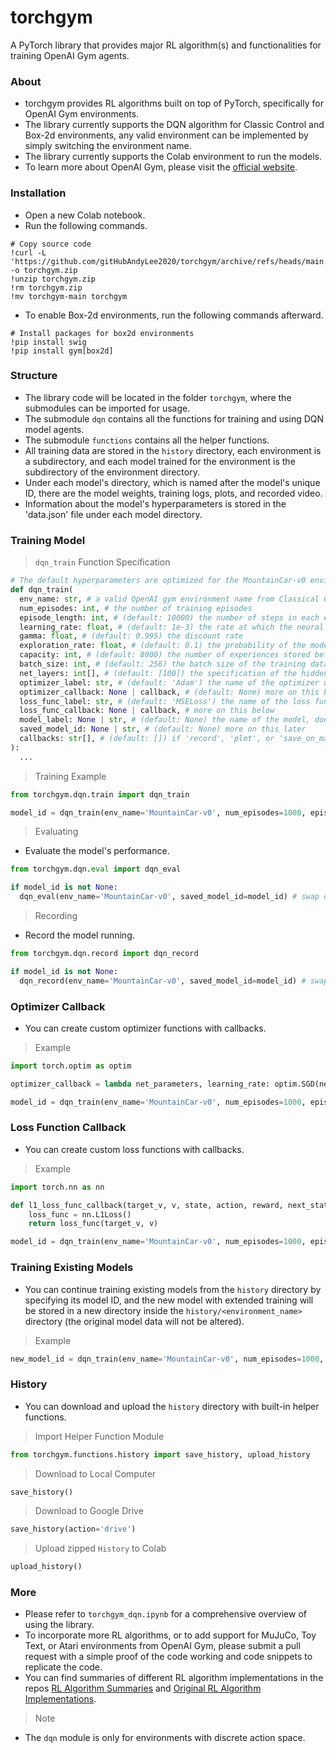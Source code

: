 # torchgym

A PyTorch library that provides major RL algorithm(s) and functionalities for training OpenAI Gym agents.

### About

- torchgym provides RL algorithms built on top of PyTorch, specifically for OpenAI Gym environments.
- The library currently supports the DQN algorithm for Classic Control and Box-2d environments, any valid environment can be implemented by simply switching the environment name.
- The library currently supports the Colab environment to run the models.
- To learn more about OpenAI Gym, please visit the [official website](https://gymnasium.farama.org/).

### Installation

- Open a new Colab notebook.
- Run the following commands.
```
# Copy source code
!curl -L 'https://github.com/gitHubAndyLee2020/torchgym/archive/refs/heads/main.zip' -o torchgym.zip
!unzip torchgym.zip
!rm torchgym.zip
!mv torchgym-main torchgym
```
- To enable Box-2d environments, run the following commands afterward.
```
# Install packages for box2d environments
!pip install swig
!pip install gym[box2d]
```

### Structure

- The library code will be located in the folder `torchgym`, where the submodules can be imported for usage.
- The submodule `dqn` contains all the functions for training and using DQN model agents.
- The submodule `functions` contains all the helper functions.
- All training data are stored in the `history` directory, each environment is a subdirectory, and each model trained for the environment is the subdirectory of the environment directory.
- Under each model's directory, which is named after the model's unique ID, there are the model weights, training logs, plots, and recorded video.
- Information about the model's hyperparameters is stored in the 'data.json' file under each model directory.

### Training Model

> `dqn_train` Function Specification

```py
# The default hyperparameters are optimized for the MountainCar-v0 environment. 
def dqn_train(
  env_name: str, # a valid OpenAI gym environment name from Classical Control or Box-2d
  num_episodes: int, # the number of training episodes 
  episode_length: int, # (default: 10000) the number of steps in each episode, set this to the End of Episode number specified at the OpenAI Gymnasium website
  learning_rate: float, # (default: 1e-3) the rate at which the neural network is updated
  gamma: float, # (default: 0.995) the discount rate
  exploration_rate: float, # (default: 0.1) the probability of the model choosing random action during training 
  capacity: int, # (default: 8000) the number of experiences stored before starting training the model
  batch_size: int, # (default: 256) the batch size of the training data
  net_layers: int[], # (default: [100]) the specification of the hidden neural network shape for the Actor Network
  optimizer_label: str, # (default: 'Adam') the name of the optimizer used, doesn't affect the training
  optimizer_callback: None | callback, # (default: None) more on this below
  loss_func_label: str, # (default: 'MSELoss') the name of the loss function used, doesn't affect the training
  loss_func_callback: None | callback, # more on this below
  model_label: None | str, # (default: None) the name of the model, doesn't affect the training
  saved_model_id: None | str, # (default: None) more on this later
  callbacks: str[], # (default: []) if 'record', 'plot', or 'save_on_max_reward' are included, these callbacks are called during training; 'record' creates a video of the model, 'plot' creates a plot of loss/num steps/reward, and 'save_on_max_reward' saves the model weight at the point of maximum reward during training
):
  ...
```

> Training Example
```py
from torchgym.dqn.train import dqn_train

model_id = dqn_train(env_name='MountainCar-v0', num_episodes=1000, episode_length=200, model_label='model1', callbacks=['record', 'plot', 'save_on_max_reward'])
```

> Evaluating
- Evaluate the model's performance.
```py
from torchgym.dqn.eval import dqn_eval

if model_id is not None:
  dqn_eval(env_name='MountainCar-v0', saved_model_id=model_id) # swap out the env_name to the correct environment that the model was trained on
```

> Recording
- Record the model running.
```py
from torchgym.dqn.record import dqn_record

if model_id is not None:
  dqn_record(env_name='MountainCar-v0', saved_model_id=model_id) # swap out the env_name to the correct environment that the model was trained on
```

### Optimizer Callback

- You can create custom optimizer functions with callbacks.

> Example
```py
import torch.optim as optim

optimizer_callback = lambda net_parameters, learning_rate: optim.SGD(net_parameters, lr=learning_rate)

model_id = dqn_train(env_name='MountainCar-v0', num_episodes=1000, episode_length=200, model_label='model1', optimizer_label='SGD', optimizer_callback=optimizer_callback, callbacks=['record', 'plot', 'save_on_max_reward'])
```

### Loss Function Callback

- You can create custom loss functions with callbacks.

> Example
```py
import torch.nn as nn

def l1_loss_func_callback(target_v, v, state, action, reward, next_state, normalized_reward):
    loss_func = nn.L1Loss()
    return loss_func(target_v, v)

model_id = dqn_train(env_name='MountainCar-v0', num_episodes=1000, episode_length=200, model_label='model1', loss_func_label='l1', loss_func_callback=loss_func_callback, callbacks=['record', 'plot', 'save_on_max_reward'])
```

### Training Existing Models

- You can continue training existing models from the `history` directory by specifying its model ID, and the new model with extended training will be stored in a new directory inside the `history/<environment_name>` directory (the original model data will not be altered).

> Example
```py
new_model_id = dqn_train(env_name='MountainCar-v0', num_episodes=1000, episode_length=200, model_label='model1', callbacks=['record', 'plot', 'save_on_max_reward'], saved_model_id=model_id)
```

### History

- You can download and upload the `history` directory with built-in helper functions.

> Import Helper Function Module
```py
from torchgym.functions.history import save_history, upload_history
```
> Download to Local Computer
```py
save_history()
```
> Download to Google Drive
```py
save_history(action='drive')
```
> Upload zipped `History` to Colab
```py
upload_history()
```

### More

- Please refer to `torchgym_dqn.ipynb` for a comprehensive overview of using the library.
- To incorporate more RL algorithms, or to add support for MuJuCo, Toy Text, or Atari environments from OpenAI Gym, please submit a pull request with a simple proof of the code working and code snippets to replicate the code.
- You can find summaries of different RL algorithm implementations in the repos [RL Algorithm Summaries](https://github.com/gitHubAndyLee2020/OpenAI_Gym_RL_Algorithms_Database) and [Original RL Algorithm Implementations](https://github.com/sweetice/Deep-reinforcement-learning-with-pytorch/tree/master).

> Note

- The `dqn` module is only for environments with discrete action space.
